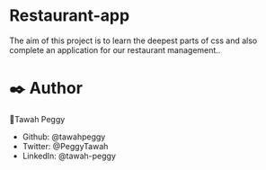 # Restaurant-app
The aim of this project is to learn the deepest parts of css and also complete an application for our restaurant management..

# ✒️ Author
👤Tawah Peggy

- Github: @tawahpeggy
- Twitter: @PeggyTawah
- LinkedIn: @tawah-peggy
